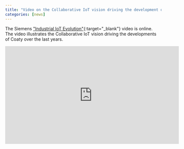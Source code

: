 ```yaml
---
title: "Video on the Collaborative IoT vision driving the development of Coaty online"
categories: [news]
---
```


The Siemens ["Industrial IoT
Evolution"](https://www.youtube.com/watch?v=KUh8qzNES7Y){:target="_blank"} video
is online. The video illustrates the Collaborative IoT vision driving the
developments of Coaty over the last years.

<iframe width="560" height="315" src="https://www.youtube.com/embed/KUh8qzNES7Y" title="YouTube video player" frameborder="0" allow="accelerometer; autoplay; clipboard-write; encrypted-media; gyroscope; picture-in-picture" allowfullscreen></iframe>
